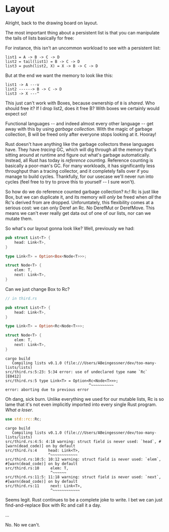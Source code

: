 # Layout

Alright, back to the drawing board on layout.

The most important thing about
a persistent list is that you can manipulate the tails of lists basically
for free:

For instance, this isn't an uncommon workload to see with a persistent list:

```text
list1 = A -> B -> C -> D
list2 = tail(list1) = B -> C -> D
list3 = push(list2, X) = X -> B -> C -> D
```

But at the end we want the memory to look like this:

```text
list1 -> A ---v
list2 ------> B -> C -> D
list3 -> X ---^
```

This just can't work with Boxes, because ownership of `B` is *shared*. Who
should free it? If I drop list2, does it free B? With boxes we certainly would
expect so!

Functional languages -- and indeed almost every other language -- get away with
this by using *garbage collection*. With the magic of garbage collection, B will
be freed only after everyone stops looking at it. Hooray!

Rust doesn't have anything like the garbage collectors these languages have.
They have *tracing* GC, which will dig through all the memory that's sitting
around at runtime and figure out what's garbage automatically. Instead, all
Rust has today is *reference counting*. Reference counting is basically a
poor-man's GC. For many workloads, it has significantly less throughput
than a tracing collector, and it completely falls over if you manage to
build cycles. Thankfully, for our usecase we'll never run into cycles
(feel free to try to prove this to yourself -- I sure won't).

So how do we do reference counted garbage collection? `Rc`! Rc is just like
Box, but we can duplicate it, and its memory will *only* be freed when *all*
the Rc's derived from are dropped. Unforuntately, this flexibility comes at
a serious cost: we can only Deref an Rc. No DerefMut or DerefMove. This means
we can't ever really get data out of one of our lists, nor can we mutate them.

So what's our layout gonna look like? Well, previously we had:

```rust
pub struct List<T> {
    head: Link<T>,
}

type Link<T> = Option<Box<Node<T>>>;

struct Node<T> {
    elem: T,
    next: Link<T>,
}
```

Can we just change Box to Rc?

```rust
// in third.rs

pub struct List<T> {
    head: Link<T>,
}

type Link<T> = Option<Rc<Node<T>>>;

struct Node<T> {
    elem: T,
    next: Link<T>,
}
```

```text
cargo build
   Compiling lists v0.1.0 (file:///Users/ABeingessner/dev/too-many-lists/lists)
src/third.rs:5:23: 5:34 error: use of undeclared type name `Rc` [E0412]
src/third.rs:5 type Link<T> = Option<Rc<Node<T>>>;
                                     ^~~~~~~~~~~
error: aborting due to previous error
```

Oh dang, sick burn. Unlike everything we used for our mutable lists, Rc is so
lame that it's not even implicitly imported into every single Rust program.
*What a loser*.

```rust
use std::rc::Rc;
```

```text
cargo build
   Compiling lists v0.1.0 (file:///Users/ABeingessner/dev/too-many-lists/lists)
src/third.rs:4:5: 4:18 warning: struct field is never used: `head`, #[warn(dead_code)] on by default
src/third.rs:4     head: Link<T>,
                   ^~~~~~~~~~~~~
src/third.rs:10:5: 10:12 warning: struct field is never used: `elem`, #[warn(dead_code)] on by default
src/third.rs:10     elem: T,
                    ^~~~~~~
src/third.rs:11:5: 11:18 warning: struct field is never used: `next`, #[warn(dead_code)] on by default
src/third.rs:11     next: Link<T>,
                    ^~~~~~~~~~~~~
```

Seems legit. Rust continues to be a complete joke to write. I bet we can just
find-and-replace Box with Rc and call it a day.

...

No. No we can't.
